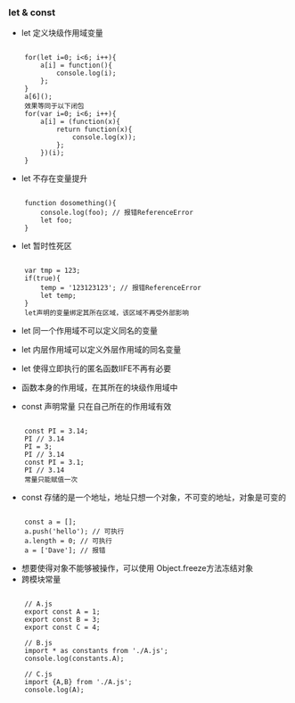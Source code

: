 ### let & const

+ let 定义块级作用域变量

```

	for(let i=0; i<6; i++){
		a[i] = function(){
			console.log(i);
		};
	}
	a[6]();
	效果等同于以下闭包
	for(var i=0; i<6; i++){
		a[i] = (function(x){
			return function(x){
				console.log(x));
			};
		})(i);
	}

```

+ let 不存在变量提升

```

	function dosomething(){
		console.log(foo); // 报错ReferenceError
		let foo;
	}

```

+ let 暂时性死区

```

	var tmp = 123;
	if(true){
		temp = '123123123'; // 报错ReferenceError
		let temp;
	}
	let声明的变量绑定其所在区域，该区域不再受外部影响

```

+ let 同一个作用域不可以定义同名的变量
+ let 内层作用域可以定义外层作用域的同名变量
+ let 使得立即执行的匿名函数IIFE不再有必要
+ 函数本身的作用域，在其所在的块级作用域中

+ const 声明常量 只在自己所在的作用域有效

```

	const PI = 3.14;
	PI // 3.14
	PI = 3;
	PI // 3.14
	const PI = 3.1;
	PI // 3.14
	常量只能赋值一次

```

+ const 存储的是一个地址，地址只想一个对象，不可变的地址，对象是可变的

```

	const a = [];
	a.push('hello'); // 可执行
	a.length = 0; // 可执行
	a = ['Dave']; // 报错

```

+ 想要使得对象不能够被操作，可以使用 Object.freeze方法冻结对象
+ 跨模块常量

```

	// A.js
	export const A = 1;
	export const B = 3;
	export const C = 4;

	// B.js
	import * as constants from './A.js';
	console.log(constants.A);

	// C.js
	import {A,B} from './A.js';
	console.log(A);
	
```